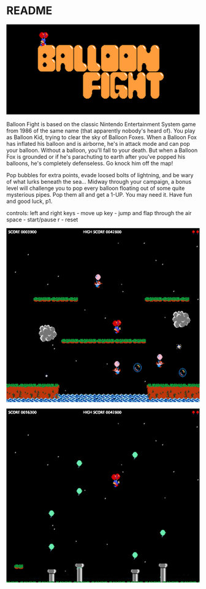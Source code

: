 # README

![Title Screen](/screenshots/title.png)

Balloon Fight is based on the classic Nintendo Entertainment System game from 1986 of the same name (that apparently nobody's heard of). You play as Balloon Kid, trying to clear the sky of Balloon Foxes. When a Balloon Fox has inflated his balloon and is airborne, he's in attack mode and can pop your balloon. Without a balloon, you'll fall to your death. But when a Balloon Fox is grounded
or if he's parachuting to earth after you've popped his balloons, he's completely defenseless. Go knock him off the map!

Pop bubbles for extra points, evade loosed bolts of lightning, and be wary of what lurks beneath the sea... Midway through your campaign, a bonus level will challenge you to pop every balloon floating out of some quite mysterious pipes. Pop them all and get a 1-UP. You may need it. Have fun and good luck, p1.

controls:
left and right keys - move
up key - jump and flap through the air
space - start/pause
r - reset

![Gameplay](/screenshots/gameplay_1.png)

![Gameplay](/screenshots/gameplay_2.png)